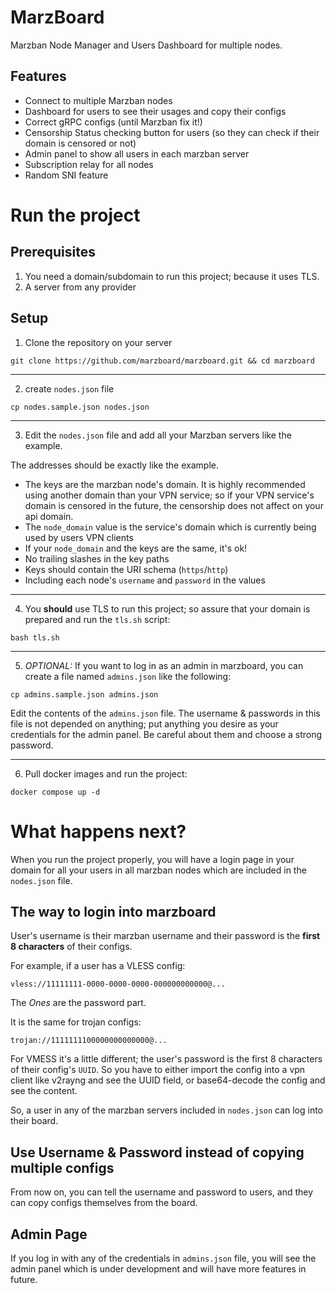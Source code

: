 # MarzBoard
Marzban Node Manager and Users Dashboard for multiple nodes.

## Features
- Connect to multiple Marzban nodes
- Dashboard for users to see their usages and copy their configs
- Correct gRPC configs (until Marzban fix it!) 
- Censorship Status checking button for users (so they can check if their domain is censored or not)
- Admin panel to show all users in each marzban server
- Subscription relay for all nodes
- Random SNI feature

# Run the project

## Prerequisites
1. You need a domain/subdomain to run this project; because it uses TLS.
2. A server from any provider

## Setup
1. Clone the repository on your server
```shell
git clone https://github.com/marzboard/marzboard.git && cd marzboard 
```
--------
2. create `nodes.json` file
```shell
cp nodes.sample.json nodes.json
```
--------
3. Edit the `nodes.json` file and add all your Marzban servers like the example.

The addresses should be exactly like the example.
- The keys are the marzban node's domain. It is highly recommended using another domain than your VPN service; so if your VPN service's domain is censored in the future, the censorship does not affect on your api domain.
- The `node_domain` value is the service's domain which is currently being used by users VPN clients
- If your `node_domain` and the keys are the same, it's ok!
- No trailing slashes in the key paths
- Keys should contain the URI schema (`https`/`http`)
- Including each node's `username` and `password` in the values

--------
4. You **should** use TLS to run this project; so assure that your domain is prepared and run the `tls.sh` script:
```shell
bash tls.sh
```
--------
5. *OPTIONAL:* If you want to log in as an admin in marzboard, you can create a file named `admins.json` like the following:
```shell
cp admins.sample.json admins.json
```

Edit the contents of the `admins.json` file. The username & passwords in this file is not depended on anything; put anything you desire as your credentials for the admin panel. Be careful about them and choose a strong password.

--------
6. Pull docker images and run the project:
```shell
docker compose up -d
```

# What happens next?
When you run the project properly, you will have a login page in your domain for all your users in all marzban nodes which are included in the `nodes.json` file.

## The way to login into marzboard
User's username is their marzban username and their password is the **first 8 characters** of their configs.

For example, if a user has a VLESS config:
```text
vless://11111111-0000-0000-0000-000000000000@...
```

The _Ones_ are the password part.

It is the same for trojan configs:
```text
trojan://1111111100000000000000@...
```

For VMESS it's a little different; the user's password is the first 8 characters of their config's `UUID`. So you have to either import the config into a vpn client like v2rayng and see the UUID field, or base64-decode the config and see the content.

So, a user in any of the marzban servers included in `nodes.json` can log into their board.

## Use Username & Password instead of copying multiple configs
From now on, you can tell the username and password to users, and they can copy configs themselves from the board.

## Admin Page
If you log in with any of the credentials in `admins.json` file, you will see the admin panel which is under development and will have more features in future.

